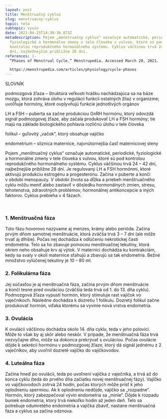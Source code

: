 ```yaml
---
layout: post
title: Menštruačný cyklus
slug: menstruacny-cyklus
topic: telo
subtopic: vyvin
date: 2021-04-25T14:39:36.873Z
metadescription: Pojem „menštruačný cyklus“ označuje automatické, periodické,
  fyziologické a hormonálne zmeny v tele človeka s vulvou, ktoré sú pod
  kontrolou reprodukčného hormonálneho systému. Cyklus väčšinou trvá 24 – 42
  dní, najbežnejšie približne 28 dní.
references: |-
  “Phases of Menstrual Cycle.” Menstrupedia. Accessed March 20, 2021.

  https://menstrupedia.com/articles/physiology/cycle-phases
---
```

<div class='notes'>

SLOVNÍK <br>

podmozgová žľaza – štruktúra veľkosti hrášku nachádzajúca sa na báze mozgu, ktorá zohráva úlohu v regulácii funkcií ostatných žliaz v organizme; uvoľňuje hormóny, ktoré ovplyvňujú funkcie jednotlivých orgánov <br>

LH a FSH – puberta sa začne produkciou GnRH hormónu, ktorý odovzdá signál podmozgovej žľaze, aby začala produkovať LH a FSH hormóny; tie majú na základe biologického pohlavia rozličnú úlohu v tele človeka <br>

folikul – guľovitý „vačok“, ktorý obsahuje vajíčko <br>

endometrium – sliznica maternice, najvnútornejšia časť maternicovej steny <br>

</div>

Pojem „menštruačný cyklus“ označuje automatické, periodické, fyziologické a hormonálne zmeny v tele človeka s vulvou, ktoré sú pod kontrolou reprodukčného hormonálneho systému. Cyklus väčšinou trvá 24 – 42 dní, najbežnejšie približne 28 dní. Je regulovaný LH a FSH hormónmi, ktoré aktivujú produkciu estrogénu a progesterónu. Začína v puberte a končí v období menopauzy. V období života sa dĺžka a priebeh menštruačného cyklu môžu meniť alebo zastaviť v dôsledku hormonálnych zmien, stresu, tehotenstva, zdravotných problémov, hormonálnej antikoncepcie a iných faktorov. Cyklus prebieha v 4 fázach.

<br>

### 1. Menštruačná fáza

Túto fázu hovorovo nazývame aj menzes, krámy alebo perióda. Začína prvým dňom samotnej menštruácie, ktorá zväčša trvá 3 – 7 dní (ale môže trvať aj dlhšie). Počas nej dochádza k odlúčeniu nekrotickej časti endometria. Telo sa ho zbavuje pomocou menštruačnej tekutiny, ktorá okrem neho obsahuje krv aj výtok. V maternici dochádza ku kontrakciám, kedy sa svaly v okolí maternice sťahujú a zbavujú sa tak endometria. Bežné množstvo vylúčenej tekutiny je 10 – 80 ml.

### 2. Folikulárna fáza

Jej súčasťou je aj menštruačná fáza, začína prvým dňom menštruácie a končí tesne pred ovuláciou (zväčšia teda trvá od 1. do 13. dňa cyklu). Podmozgová žľaza vypustí hormón, ktorý stimuluje rast vajíčok vo vaječníkoch. Následne dochádza k dozretiu 1 folikulu. Dozretý folikul začne produkovať hormón, vďaka ktorému sa vyvinie nová vrstva endometria. 

### 3. Ovulácia

K ovulácii väčšinou dochádza okolo 14. dňa cyklu, teda v jeho polovici. Môže to však by aj skôr alebo neskôr. V prípade, že menštruačná fáza trvá nezvyčajne dlho, môže sa dokonca prekrývať s ovuláciou. Počas ovulácie dôjde k sekrécii hormónu v podmozgovej žľaze, ktorý dá signál jednému z 2 vaječníkov, aby uvoľnil dozreté vajíčko do vajíčkovodov.

### 4. Luteálna fáza 

Začína hneď po ovulácii, teda po uvoľnení vajíčka z vaječníka, a trvá až do konca cyklu (teda do prvého dňa začiatku novej menštruačnej fázy). Vajíčko vo vajíčkovodoch zotrvá 24 hodín, počas ktorých môže prísť k jeho oplodneniu spermiou. Ak k oplodneniu nedôjde, vajíčko sa „rozpadne“. Hormón, ktorý zabezpečoval vývin endometria sa „minie“. Dôjde k rozpadu buniek endometria, ktorý trvá niekoľko hodín až jeden deň. Telo sa potrebuje odumretého endometria a vajíčka zbaviť, nastane menštruačná fáza a cyklus sa začína odznova.